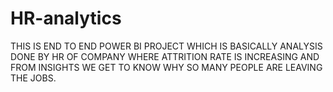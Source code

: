 # HR-analytics
THIS IS END TO END POWER BI PROJECT WHICH IS BASICALLY ANALYSIS DONE BY HR OF COMPANY WHERE ATTRITION RATE IS INCREASING AND FROM INSIGHTS WE GET TO KNOW WHY SO MANY PEOPLE ARE LEAVING THE JOBS.
